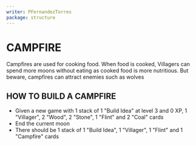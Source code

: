 ```yaml
---
writer: PFernandezTorres
package: structure
---
```


# CAMPFIRE

Campfires are used for cooking food. When food is cooked, Villagers can spend more moons without eating as cooked food is more nutritious.
But beware, campfires can attract enemies such as wolves

## HOW TO BUILD A CAMPFIRE

 * Given a new game with 1 stack of 1 "Build Idea" at level 3 and 0 XP, 1 "Villager", 2 "Wood", 2 "Stone", 1 "Flint" and 2 "Coal" cards
 * End the current moon
 * There should be 1 stack of 1 "Build Idea", 1 "Villager", 1 "Flint" and 1 "Campfire" cards
